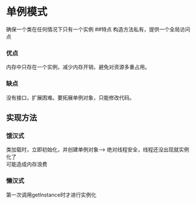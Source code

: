 # 单例模式
确保一个类在任何情况下只有一个实例
##特点
构造方法私有，提供一个全局访问点
### 优点
内存中只存在一个实例，减少内存开销，避免对资源多重占用。
### 缺点
没有接口，扩展困难。要拓展单例对象，只能修改代码。
## 实现方法
### 饿汉式
类加载时，立即初始化，并创建单例对象--> 
绝对线程安全，线程还没出现就实例化了 \
可能造成内存浪费
### 懒汉式
第一次调用getInstance时才进行实例化